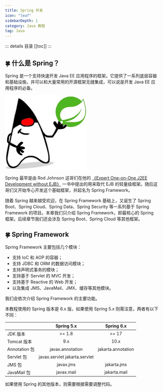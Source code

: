 ```yaml
---
title: Spring 开发
icon: "leaf"
sidebarDepth: 1
category: Java 教程
tag: Java
---
```


::: details 目录
[[toc]]
:::

## 🍀 什么是 Spring？

Spring 是一个支持快速开发 Java EE 应用程序的框架。它提供了一系列底层容器和基础设施，并可以和大量常用的开源框架无缝集成，可以说是开发 Java EE 应用程序的必备。

![](assets/20221123110328.png)

Spring 最早是由 Rod Johnson 这哥们在他的 [《Expert One-on-One J2EE Development without EJB》](https://book.douban.com/subject/1426848/) 一书中提出的用来取代 EJB 的轻量级框架。随后这哥们又开始专心开发这个基础框架，并起名为 Spring Framework。

随着 Spring 越来越受欢迎，在 Spring Framework 基础上，又诞生了 Spring Boot、Spring Cloud、Spring Data、Spring Security 等一系列基于 Spring Framework 的项目。本章我们只介绍 Spring Framework，即最核心的 Spring 框架。后续章节我们还会涉及 Spring Boot、Spring Cloud 等其他框架。

## 🍀 Spring Framework

Spring Framework 主要包括几个模块：

- 支持 IoC 和 AOP 的容器；
- 支持 JDBC 和 ORM 的数据访问模块；
- 支持声明式事务的模块；
- 支持基于 Servlet 的 MVC 开发；
- 支持基于 Reactive 的 Web 开发；
- 以及集成 JMS、JavaMail、JMX、缓存等其他模块。

我们会依次介绍 Spring Framework 的主要功能。

本教程使用的 Spring 版本是 6.x 版，如果使用 Spring 5.x 则需注意，两者有以下不同：

| | Spring 5.x | Spring 6.x |
| -- | :--: | :--: |
| JDK 版本 | >= 1.8 | >= 17 | 
| Tomcat 版本 | 9.x | 10.x | 
| Annotation 包 | javax.annotation | jakarta.annotation | 
| Servlet 包 | javax.servlet	jakarta.servlet | 
| JMS 包 | javax.jms | jakarta.jms | 
| JavaMail 包 | javax.mail | jakarta.mail | 


如果使用 Spring 的其他版本，则需要根据需要调整代码。

